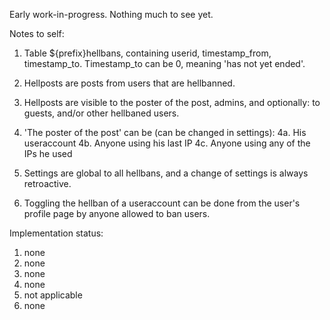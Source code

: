 Early work-in-progress. Nothing much to see yet.

Notes to self:

1. Table ${prefix}hellbans, containing userid, timestamp_from, timestamp_to. Timestamp_to can be 0,
   meaning 'has not yet ended'.

2. Hellposts are posts from users that are hellbanned.

3. Hellposts are visible to the poster of the post, admins, and optionally: to guests, and/or other hellbaned users.

4. 'The poster of the post' can be (can be changed in settings):
  4a. His useraccount
  4b. Anyone using his last IP
  4c. Anyone using any of the IPs he used

5. Settings are global to all hellbans, and a change of settings is always retroactive.

6. Toggling the hellban of a useraccount can be done from the user's profile page by anyone allowed to ban users.


Implementation status:
1. none  
2. none  
3. none  
4. none  
5. not applicable  
6. none  
